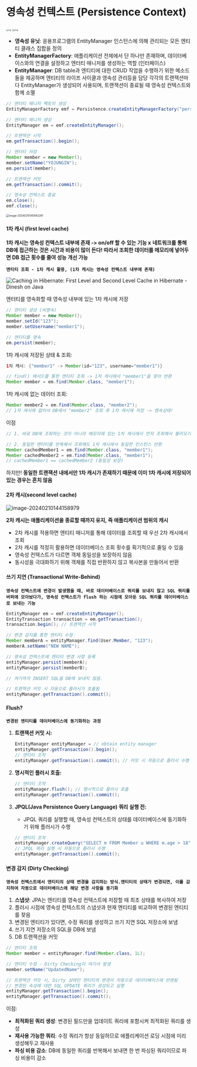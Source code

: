 # 영속성 컨텍스트 (Persistence Context)

<img src="https://blog.kakaocdn.net/dn/k3wGw/btrtHDP3QTo/CNX4jjI4MhmXpXSu0DzAI1/img.jpg" alt="img" style="zoom:33%;" />



<img src="https://static.packt-cdn.com/products/9781788391078/graphics/cdbb56bb-b04a-4bab-92b9-940af37a1cbb.png" alt="img" style="zoom:37%;" />

- **영속성 유닛**: 응용프로그램의 EntityManager 인스턴스에 의해 관리되는 모든 엔티티 클래스 집합을 정의
- **EntityManagerFactory**:  애플리케이션 전체에서 단 하나만 존재하며, 데이터베이스와의 연결을 설정하고 엔터티 매니저를 생성하는 역할 (인터페이스)
- **EntityManager**: DB table과  엔티티에 대한 CRUD 작업을 수행하기 위한 메소드들을 제공하며 엔티티의 라이프 사이클과 영속성 관리등을 담당
  각각의 트랜잭션마다 EntityManager가 생성되어 사용되며, 트랜잭션이 종료될 때 영속성 컨텍스트와 함께 소멸

```java
// 엔터티 매니저 팩토리 생성
EntityManagerFactory emf = Persistence.createEntityManagerFactory("persistenceUnitName");

// 엔터티 매니저 생성
EntityManager em = emf.createEntityManager();

// 트랜잭션 시작
em.getTransaction().begin();

// 엔터티 저장
Member member = new Member();
member.setName("YOJUNGIN");
em.persist(member);

// 트랜잭션 커밋
em.getTransaction().commit();

// 영속성 컨텍스트 종료
em.close();
emf.close();
```





<img src="https://raw.githubusercontent.com/silverpoodle/TIL/main/images/image-20240210145943281.png" alt="image-20240210145943281" style="zoom:50%;" />

#### 1차 캐시 (first level cache)

**1차 캐시는 영속성 컨텍스트 내부에 존재 -> on/off 할 수 있는 기능 x**
**네트워크를 통해 DB에 접근하는 것은 시간과 비용이 많이 든다! 따라서 조회한 데이터를 메모리에 넣어두면 DB 접근 횟수를 줄여 성능 개선 가능** 

**```엔티티 조회 - 1차 캐시 활용, (1차 캐시는 영속성 컨텍스트 내부에 존재) ```**

![Caching in Hibernate: First Level and Second Level Cache in Hibernate -  Dinesh on Java](https://i0.wp.com/www.dineshonjava.com/wp-content/uploads/2017/04/hibernate_cache.jpg?w=728&ssl=1)

엔터티를 영속화할 때 영속성 내부에 있는 1차 캐시에 저장

```java
// 엔티티 생성 (비영속)
Member member = new Member();
member.setId("123");
member.setUsername("member1");

// 엔티티를 영속
em.persist(member);
```

1차 캐시에 저장된 상태 & 조회:

```java
1차 캐시: {"member1" -> Member(id="123", username="member1")}

// find() 메서드를 통한 엔티티 조회 -> 1차 캐시에서 "member1"을 찾아 반환
Member member = em.find(Member.class, "member1"); 
```

1차 캐시에 없는 데이터 조회:

```java
Member member2 = em.find(Member.class, "member2");
// 1차 캐시에 없어서 DB에서 "member2" 조회 후 1차 캐시에 저장 -> 영속상태!
```



이점

```java
// 1. 바로 DB에 조회하는 것이 아니라 메모리에 있는 1차 캐시에서 먼저 조회해서 불러오기 때문에 성능상 이점

// 2. 동일한 엔터티를 반복해서 조회해도 1차 캐시에서 동일한 인스턴스 반환
Member cachedMember1 = em.find(Member.class, "member1");
Member cachedMember2 = em.find(Member.class, "member1");
// cachedMember1 == cachedMember2 (동일성 보장)
```



하지만!
**동일한 트랜잭션 내에서만 1차 캐시가 존재하기 때문에 이미 1차 캐시에 저장되어 있는 경우는 흔치 않음**





#### 2차 캐시(second level cache)

![image-20240210144158979](https://raw.githubusercontent.com/silverpoodle/TIL/main/images/image-20240210144158979.png)



**2차 캐시는 애플리케이션을 종료할 때까지 유지, 즉 애플리케이션 범위의 캐시**

- 2차 캐시를 적용하면 엔티티 매니저를 통해 데이터를 조회할 때 우선 2차 캐시에서 조회
- 2차 캐시를 적정히 활용하면 데이터베이스 조회 횟수를 획기적으로 줄일 수 있음
- 영속성 컨텍스트가 다르면 객체 동일성을 보장하지 않음
- 동시성을 극대화하기 위해 객체를 직접 반환하지 않고 복사본을 만들어서 반환



#### 쓰기 지연 (Transactional Write-Behind)

**```영속성 컨텍스트에 변경이 발생했을 때, 바로 데이터베이스로 쿼리를 보내지 않고 SQL 쿼리를 버퍼에 모아놨다가, 영속성 컨텍스트가 flush 하는 시점에 모아둔 SQL 쿼리를 데이터베이스로 보내는 기능```** 

```java
EntityManager em = emf.createEntityManager();
EntityTransaction transaction = em.getTransaction();
transaction.begin(); // 트랜잭션 시작

// 변경 감지를 통한 엔티티 수정
Member memberA = entityManager.find(User.Member, "123");
memberA.setName("NEW NAME");

// 영속성 컨텍스트에 엔티티 변경 사항 등록
entityManager.persist(memberA);
entityManager.persist(memberB);

// 여기까지 INSERT SQL을 DB에 보내지 않음.

// 트랜잭션 커밋 시 자동으로 플러시가 호출됨
entityManager.getTransaction().commit();
```



#### Flush?

**```변경된 엔티티를 데이터베이스에 동기화하는 과정```**

1. **트랜잭션 커밋 시:**

   ```java
   EntityManager entityManager = // obtain entity manager
   entityManager.getTransaction().begin();
   // 엔티티 조작
   entityManager.getTransaction().commit(); // 커밋 시 자동으로 플러시 수행
   ```

2. **명시적인 플러시 호출:**

   ```java
   // 엔티티 조작
   entityManager.flush(); // 명시적으로 플러시 호출
   entityManager.getTransaction().commit();
   ```

3. **JPQL(Java Persistence Query Language) 쿼리 실행 전:**

   - JPQL 쿼리를 실행할 때, 영속성 컨텍스트의 상태를 데이터베이스에 동기화하기 위해 플러시가 수행

   ```java
   // 엔티티 조작
   entityManager.createQuery("SELECT m FROM Member u WHERE m.age > 18").getResultList();
   // JPQL 쿼리 실행 시 자동으로 플러시 수행
   entityManager.getTransaction().commit();
   ```





#### 변경 감지 (Dirty Checking)

**```영속성 컨텍스트에서 엔티티의 상태 변경을 감지하는 방식.엔티티의 상태가 변경되면, 이를 감지하여 자동으로 데이터베이스에 해당 변경 사항을 동기화```**

1. **스냅샷**: JPA는 엔티티를 영속성 컨텍스트에 저장할 때 최초 상태를 복사하여 저장
2. 플러시 시점에 영속성 컨텍스트의 스냅샷과 현재 엔티티를 비교하여 변경된 엔티티를 찾음
3. 변경된 엔티티가 있다면, 수정 쿼리를 생성하고 쓰기 지연 SQL 저장소에 보냄
4. 쓰기 지연 저장소의 SQL을 DB에 보냄
5. DB 트랜잭션을 커밋

```java
// 엔티티 조회
Member member = entityManager.find(Member.class, 1L);

// 엔티티 수정 - Dirty Checking이 여기서 발생
member.setName("UpdatedName");

// 트랜잭션 커밋 시, Dirty 상태인 엔티티의 변경이 자동으로 데이터베이스에 반영됨
// 변경된 속성에 대한 SQL UPDATE 쿼리가 생성되고 실행
entityManager.getTransaction().begin();
entityManager.getTransaction().commit();
```

이점:

- **최적화된 쿼리 생성**: 변경된 필드만을 업데이트 쿼리에 포함시켜 최적화된 쿼리를 생성
- **재사용 가능한 쿼리**: 수정 쿼리가 항상 동일하므로 애플리케이션 로딩 시점에 미리 생성해두고 재사용
- **파싱 비용 감소**: DB에 동일한 쿼리를 반복해서 보내면 한 번 파싱된 쿼리이므로 파싱 비용이 감소